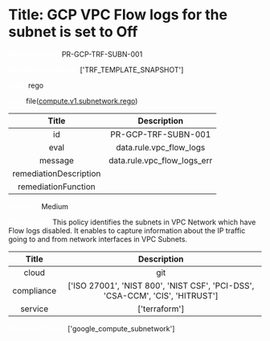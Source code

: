 



# Title: GCP VPC Flow logs for the subnet is set to Off


***<font color="white">Master Test Id:</font>*** PR-GCP-TRF-SUBN-001

***<font color="white">Master Snapshot Id:</font>*** ['TRF_TEMPLATE_SNAPSHOT']

***<font color="white">type:</font>*** rego

***<font color="white">rule:</font>*** file([compute.v1.subnetwork.rego])  
  
  
  
  

|Title|Description|
| :---: | :---: |
|id|PR-GCP-TRF-SUBN-001|
|eval|data.rule.vpc_flow_logs|
|message|data.rule.vpc_flow_logs_err|
|remediationDescription||
|remediationFunction||


***<font color="white">Severity:</font>*** Medium

***<font color="white">Description:</font>*** This policy identifies the subnets in VPC Network which have Flow logs disabled. It enables to capture information about the IP traffic going to and from network interfaces in VPC Subnets.  
  
  

|Title|Description|
| :---: | :---: |
|cloud|git|
|compliance|['ISO 27001', 'NIST 800', 'NIST CSF', 'PCI-DSS', 'CSA-CCM', 'CIS', 'HITRUST']|
|service|['terraform']|


***<font color="white">Resource Types:</font>*** ['google_compute_subnetwork']


[compute.v1.subnetwork.rego]: https://github.com/prancer-io/prancer-compliance-test/tree/master/google/terraform/compute.v1.subnetwork.rego
